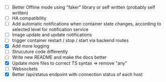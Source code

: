 - [ ] Better Offline mode using "faker" library or self written (probably self written)
- [ ] HA compatibility
- [ ] Add automatic notifications when container state changes, according to selected level for notification service
- [ ] Image update and update notifications
- [ ] trigger container restart / stop / start via backend routes
- [X] Add more logging
- [ ] Strucuture code differently
- [ ] Write new README and make the docs better
- [X] Update more files to correct TS syntax => remove "any"
- [ ] Websockets
- [X] Better /api/status endpoint with connection status of each host
